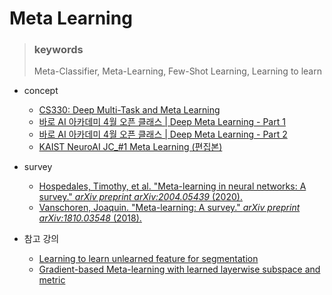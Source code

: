 # Meta Learning

> ### keywords
>
> Meta-Classifier, Meta-Learning, Few-Shot Learning,  Learning to learn

* concept
  * [CS330: Deep Multi-Task and Meta Learning](https://github.com/abooundev/meta_learning/blob/main/CS330_Deep%20Multi-Task%20and%20Meta%20Learning.md)
  * [바로 AI 아카데미 4월 오픈 클래스 | Deep Meta Learning - Part 1](https://youtu.be/EcSp9FV7fpY)
  * [바로 AI 아카데미 4월 오픈 클래스 | Deep Meta Learning - Part 2](https://youtu.be/-aAR6PqshK8)
  * [KAIST NeuroAI JC_#1 Meta Learning (편집본)](https://youtu.be/Izqod36syY8)



* survey
  * [Hospedales, Timothy, et al. "Meta-learning in neural networks: A survey." *arXiv preprint arXiv:2004.05439* (2020). ](https://arxiv.org/pdf/2004.05439.pdf)
  * [Vanschoren, Joaquin. "Meta-learning: A survey." *arXiv preprint arXiv:1810.03548* (2018).](https://arxiv.org/pdf/1810.03548.pdf)



* 참고 강의
  * [Learning to learn unlearned feature for segmentation](https://tv.naver.com/v/5581357)
  * [Gradient-based Meta-learning with learned layerwise subspace and metric](https://youtu.be/bMpdIPKEa7E)
